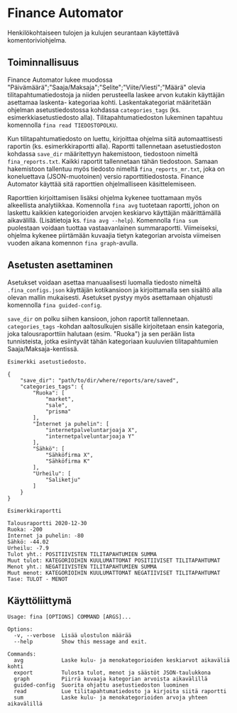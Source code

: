 # Finance Automator

Henkilökohtaiseen tulojen ja kulujen seurantaan käytettävä komentoriviohjelma.

## Toiminnallisuus

Finance Automator lukee muodossa "Päivämäärä";"Saaja/Maksaja";"Selite";"Viite/Viesti";"Määrä" olevia
tilitapahtumatiedostoja ja niiden perusteella laskee arvon kutakin käyttäjän asettamaa laskenta-
kategoriaa kohti. Laskentakategoriat määritetään ohjelman asetustiedostossa kohdassa
`categories_tags` (ks. esimerkkiasetustiedosto alla). Tilitapahtumatiedoston lukeminen tapahtuu
komennolla `fina read TIEDOSTOPOLKU`.

Kun tilitapahtumatiedosto on luettu, kirjoittaa ohjelma siitä automaattisesti raportin (ks.
esimerkkiraportti alla). Raportti tallennetaan asetustiedoston kohdassa `save_dir` määritettyyn 
hakemistoon, tiedostoon nimeltä `fina_reports.txt`. Kaikki raportit tallennetaan tähän tiedostoon.
Samaan hakemistoon tallentuu myös tiedosto nimeltä `fina_reports_mr.txt`, joka on koneluettava
(JSON-muotoinen) versio raporttitiedostosta. Finance Automator käyttää sitä raporttien
ohjelmalliseen käsittelemiseen.

Raporttien kirjoittamisen lisäksi ohjelma kykenee tuottamaan myös alkeellista analytiikkaa.
Komennolla `fina avg` tuotetaan raportti, johon on laskettu kaikkien kategorioiden arvojen 
keskiarvo käyttäjän määrittämällä aikavälillä. (Lisätietoja ks. `fina avg --help`). Komennolla
`fina sum` puolestaan voidaan tuottaa vastaavanlainen summaraportti. Viimeiseksi, ohjelma kykenee
piirtämään kuvaajia tietyn kategorian arvoista viimeisen vuoden aikana komennon
`fina graph`-avulla.

## Asetusten asettaminen

Asetukset voidaan asettaa manuaalisesti luomalla tiedosto nimeltä `.fina_configs.json` käyttäjän
kotikansioon ja kirjoittamalla sen sisältö alla olevan mallin mukaisesti. Asetukset pystyy myös
asettamaan ohjatusti komennolla `fina guided-config`.

`save_dir` on polku siihen kansioon, johon raportit tallennetaan.
`categories_tags` -kohdan aaltosulkujen sisälle kirjoitetaan ensin kategoria, joka talousraporttiin
halutaan (esim. "Ruoka") ja sen perään lista tunnisteista, jotka esiintyvät tähän kategoriaan
kuuluvien tilitapahtumien Saaja/Maksaja-kentissä.

```
Esimerkki asetustiedosto.

{
    "save_dir": "path/to/dir/where/reports/are/saved",
    "categories_tags": {
        "Ruoka": [
            "market",
            "sale",
            "prisma"
        ],
        "Internet ja puhelin": [
            "internetpalveluntarjoaja X",
            "internetpalveluntarjoaja Y"
        ],
        "Sähkö": [
            "Sähköfirma X",
            "Sähköfirma K"
        ],
        "Urheilu": [
            "Saliketju"
        ]
    }
}
```
```
Esimerkkiraportti

Talousraportti 2020-12-30
Ruoka: -200
Internet ja puhelin: -80
Sähkö: -44.02
Urheilu: -7.9
Tulot yht.: POSITIIVISTEN TILITAPAHTUMIEN SUMMA
Muut tulot: KATEGORIOIHIN KUULUMATTOMAT POSITIIVISET TILITAPAHTUMAT
Menot yht.: NEGATIIVISTEN TILITAPAHTUMIEN SUMMA
Muut menot: KATEGORIOIHIN KUULUMATTOMAT NEGATIIVISET TILITAPAHTUMAT
Tase: TULOT - MENOT
```

## Käyttöliittymä

```
Usage: fina [OPTIONS] COMMAND [ARGS]...

Options:
  -v, --verbose  Lisää ulostulon määrää
  --help         Show this message and exit.

Commands:
  avg            Laske kulu- ja menokategorioiden keskiarvot aikaväliä kohti
  export         Tulosta tulot, menot ja säästöt JSON-taulukkona
  graph          Piirrä kuvaaja kategorian arvoista aikavälillä
  guided-config  Suorita ohjattu asetustiedoston luominen
  read           Lue tilitapahtumatiedosto ja kirjoita siitä raportti
  sum            Laske kulu- ja menokategorioiden arvoja yhteen aikavälillä
```
